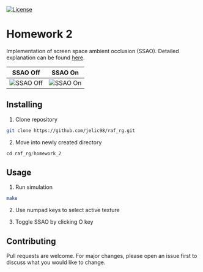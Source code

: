 [![License](https://img.shields.io/badge/License-Apache%202.0-blue.svg)](https://opensource.org/licenses/Apache-2.0)

# Homework 2

Implementation of screen space ambient occlusion (SSAO). Detailed explanation can be found [here](https://learnopengl.com/Advanced-Lighting/SSAO).


SSAO Off | SSAO On
--- | ---
![SSAO Off](https://github.com/jelic98/raf_rg/blob/master/homework_2/demo/ssao_off.png) | ![SSAO On](https://github.com/jelic98/raf_rg/blob/master/homework_2/demo/ssao_on.png)

## Installing

1. Clone repository

```bash
git clone https://github.com/jelic98/raf_rg.git
```

2. Move into newly created directory

```gradle
cd raf_rg/homework_2
```

## Usage

1. Run simulation

```bash
make
```

2. Use numpad keys to select active texture

3. Toggle SSAO by clicking O key

## Contributing

Pull requests are welcome. For major changes, please open an issue first to discuss what you would like to change.

